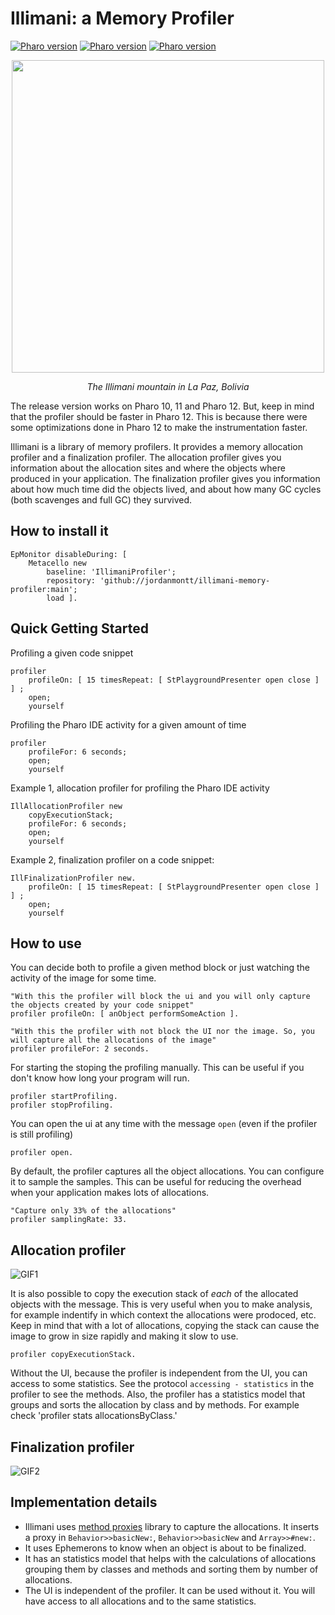 
# Illimani: a Memory Profiler

[![Pharo version](https://img.shields.io/badge/Pharo-12-%23aac9ff.svg)](https://pharo.org/download)
[![Pharo version](https://img.shields.io/badge/Pharo-11-%23aac9ff.svg)](https://pharo.org/download)
[![Pharo version](https://img.shields.io/badge/Pharo-10-%23aac9ff.svg)](https://pharo.org/download)

<p align="center">
  <img src="https://cdn.fstoppers.com/styles/full/s3/photos/171592/10/30/1d2b5ac3df32b99cd9a22454527e04ff.jpg" width="500">
</p>

<p align="center">
  <em>The Illimani mountain in La Paz, Bolivia</em>
</p>

The release version works on Pharo 10, 11 and Pharo 12. But, keep in mind that the profiler should be faster in Pharo 12. This is because there were some optimizations done in Pharo 12 to make the instrumentation faster.

Illimani is a library of memory profilers. It provides a memory allocation profiler and a finalization profiler. The allocation profiler gives you information about the allocation sites and where the objects where produced in your application. The finalization profiler gives you information about how much time did the objects lived, and about how many GC cycles (both scavenges and full GC) they survived.

## How to install it

```smalltalk
EpMonitor disableDuring: [
	Metacello new
		baseline: 'IllimaniProfiler';
		repository: 'github://jordanmontt/illimani-memory-profiler:main';
		load ].
```

## Quick Getting Started

Profiling a given code snippet

```st
profiler
	profileOn: [ 15 timesRepeat: [ StPlaygroundPresenter open close ] ] ;
	open;
	yourself
```

Profiling the Pharo IDE activity for a given amount of time

```st
profiler
	profileFor: 6 seconds;
	open;
	yourself
```

Example 1, allocation profiler for profiling the Pharo IDE activity

```st
IllAllocationProfiler new
	copyExecutionStack;
	profileFor: 6 seconds;
	open;
	yourself
```

Example 2, finalization profiler on a code snippet:

```st
IllFinalizationProfiler new.
	profileOn: [ 15 timesRepeat: [ StPlaygroundPresenter open close ] ] ;
	open;
	yourself
```

## How to use

You can decide both to profile a given method block or just watching the activity of the image for some time.

```st
"With this the profiler will block the ui and you will only capture the objects created by your code snippet"
profiler profileOn: [ anObject performSomeAction ].

"With this the profiler with not block the UI nor the image. So, you will capture all the allocations of the image"
profiler profileFor: 2 seconds.
```

For starting the stoping the profiling manually. This can be useful if you don't know how long your program will run.

```st
profiler startProfiling.
profiler stopProfiling.
```

You can open the ui at any time with the message `open` (even if the profiler is still profiling)

```st
profiler open.
```

By default, the profiler captures all the object allocations. You can configure it to sample the samples. This can be useful for reducing the overhead when your application makes lots of allocations.

```st
"Capture only 33% of the allocations"
profiler samplingRate: 33.
```

## Allocation profiler

![GIF1](https://github.com/jordanmontt/illimani-memory-profiler/assets/33934979/fd915e86-a251-48c9-a087-3929d74509e7)

It is also possible to copy the execution stack of *each* of the allocated objects with the message.
This is very useful when you to make analysis, for example indentify in which context the allocations were prodoced, etc.
Keep in mind that with a lot of allocations, copying the stack can cause the image to grow in size rapidly and making it slow to use.

```st
profiler copyExecutionStack.
```

Without the UI, because the profiler is independent from the UI, you can access to some statistics. See the protocol `accessing - statistics` in the profiler to see the methods. Also, the profiler has a statistics model that groups and sorts the allocation by class and by methods. For example check 'profiler stats allocationsByClass.'

## Finalization profiler

![GIF2](https://github.com/jordanmontt/illimani-memory-profiler/assets/33934979/b1bfd2fd-80d9-4a5b-8c12-0f637f5cfeb5)

## Implementation details

- Illimani uses [method proxies](https://github.com/pharo-contributions/MethodProxies) library to capture the allocations. It inserts a proxy in `Behavior>>basicNew:`, `Behavior>>basicNew` and `Array>>#new:`.
- It uses Ephemerons to know when an object is about to be finalized.
- It has an statistics model that helps with the calculations of allocations grouping them by classes and methods and sorting them by number of allocations. 
- The UI is independent of the profiler. It can be used without it. You will have access to all allocations and to the same statistics.
